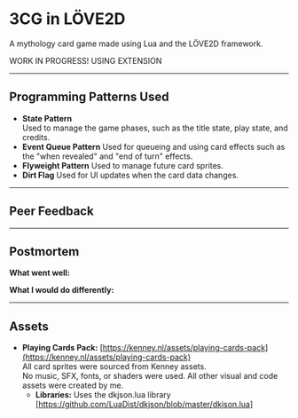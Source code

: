# 3CG in LÖVE2D

A mythology card game made using Lua and the LÖVE2D framework.

WORK IN PROGRESS! USING EXTENSION

---

## Programming Patterns Used

- **State Pattern**  
Used to manage the game phases, such as the title state, play state, and credits.
- **Event Queue Pattern**
Used for queueing and using card effects such as the "when revealed" and "end of turn" effects.
- **Flyweight Pattern**
Used to manage future card sprites.
- **Dirt Flag**
Used for UI updates when the card data changes.
---

## Peer Feedback

---

## Postmortem

**What went well:**  


**What I would do differently:**  


---

## Assets

- **Playing Cards Pack:** [https://kenney.nl/assets/playing-cards-pack](https://kenney.nl/assets/playing-cards-pack)  
  All card sprites were sourced from Kenney assets.  
  No music, SFX, fonts, or shaders were used. All other visual and code assets were created by me.
  - **Libraries:**
  Uses the dkjson.lua library 
  [https://github.com/LuaDist/dkjson/blob/master/dkjson.lua]
